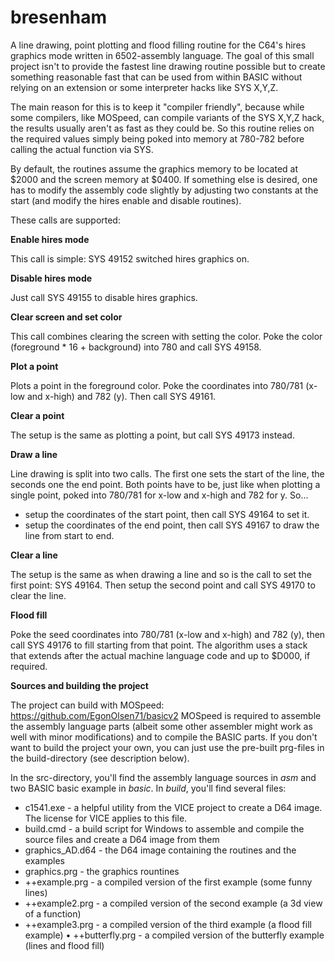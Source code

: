 # bresenham
A line drawing, point plotting and flood filling routine for the C64's hires graphics mode written in 6502-assembly language. The goal of this small project isn't to provide the fastest line drawing routine possible but to create something reasonable fast that can be used from within BASIC without relying on an extension or some interpreter hacks like SYS X,Y,Z.

The main reason for this is to keep it "compiler friendly", because while some compilers, like MOSpeed, can compile variants of the SYS X,Y,Z hack, the results usually aren't as fast as they could be. So this routine relies on the required values simply being poked into memory at 780-782 before calling the actual function via SYS.

By default, the routines assume the graphics memory to be located at $2000 and the screen memory at $0400. If something else is desired, one has to modify the assembly code slightly by adjusting two constants at the start (and modify the hires enable and disable routines).

These calls are supported:

**Enable hires mode**

This call is simple: SYS 49152 switched hires graphics on.

**Disable hires mode**

Just call SYS 49155 to disable hires graphics.

**Clear screen and set color**

This call combines clearing the screen with setting the color. Poke the color (foreground * 16 + background) into 780 and call SYS 49158.

**Plot a point**

Plots a point in the foreground color. Poke the coordinates into 780/781 (x-low and x-high) and 782 (y). Then call SYS 49161.

**Clear a point**

The  setup is the same as plotting a point, but call SYS 49173 instead.

**Draw a line**

Line drawing is split into two calls. The first one sets the start of the line, the seconds one the end point. Both points have to be, just like when plotting a single point, poked into 780/781 for x-low and x-high and 782 for y. So...

* setup the coordinates of the start point, then call SYS 49164 to set it.
* setup the coordinates of the end point, then call SYS 49167 to draw the line from start to end.

**Clear a line**

The setup is the same as when drawing a line and so is the call to set the first point: SYS 49164. Then setup the second point and call SYS 49170 to clear the line.

**Flood fill**

Poke the seed coordinates into 780/781 (x-low and x-high) and 782 (y), then call SYS 49176 to fill starting from that point. The algorithm uses a stack that extends after the actual machine language code and up to $D000, if required.


**Sources and building the project**

The project can build with MOSpeed:  https://github.com/EgonOlsen71/basicv2
MOSpeed is required to assemble the assembly language parts (albeit some other assembler might work as well with minor modifications) and to compile the BASIC parts. If you don't want to build the project your own, you can just use the pre-built prg-files in the build-directory (see description below).

In the src-directory, you'll find the assembly language sources in *asm* and two BASIC basic example in *basic*. In *build*, you'll find several files:

* c1541.exe - a helpful utility from the VICE project to create a D64 image. The license for VICE applies to this file.
* build.cmd - a build script for Windows to assemble and compile the source files and create a D64 image from them
* graphics_AD.d64 - the D64 image containing the routines and the examples
* graphics.prg - the graphics rountines
* ++example.prg - a compiled version of the first example (some funny lines)
* ++example2.prg - a compiled version of the second example (a 3d view of a function)
* ++example3.prg - a compiled version of the third example (a flood fill example)
• ++butterfly.prg - a compiled version of the butterfly example (lines and flood fill)

